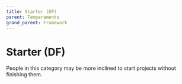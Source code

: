 ```yaml
---
title: Starter (DF)
parent: Temperaments
grand_parent: Framework
---
```


# Starter (DF)

People in this category may be more inclined to start projects without finishing them.
